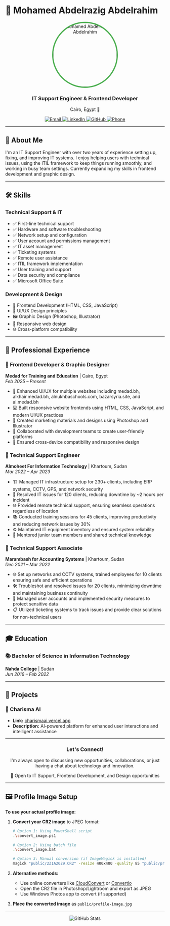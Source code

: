 # 👋 Mohamed Abdelrazig Abdelrahim

<div align="center">
  <img src="./public/profile-image.jpg" alt="Mohamed Abdelrazig Abdelrahim" width="200" height="200" style="border-radius: 50%; border: 4px solid #4CAF50;" />
  <h3>IT Support Engineer & Frontend Developer</h3>
  <p>Cairo, Egypt 📍</p>
</div>

<div align="center">
  <a href="mailto:mohamed2abdelrazig@gmail.com">
    <img src="https://img.shields.io/badge/Email-mohamed2abdelrazig%40gmail.com-blue?style=flat-square&logo=gmail&logoColor=white" alt="Email" />
  </a>
  <a href="https://linkedin.com/in/mohamedabdelrazig">
    <img src="https://img.shields.io/badge/LinkedIn-Mohamed%20Abdelrazig-blue?style=flat-square&logo=linkedin&logoColor=white" alt="LinkedIn" />
  </a>
  <a href="https://github.com/Moegreen249">
    <img src="https://img.shields.io/badge/GitHub-Moegreen249-black?style=flat-square&logo=github&logoColor=white" alt="GitHub" />
  </a>
  <a href="tel:+201102305748">
    <img src="https://img.shields.io/badge/Phone-%2B201102305748-green?style=flat-square&logo=whatsapp&logoColor=white" alt="Phone" />
  </a>
</div>

---

## 📖 About Me

I'm an IT Support Engineer with over two years of experience setting up, fixing, and improving IT systems. I enjoy helping users with technical issues, using the ITIL framework to keep things running smoothly, and working in busy team settings. Currently expanding my skills in frontend development and graphic design.

---

## 🛠️ Skills

### Technical Support & IT
- ✅ First-line technical support
- ✅ Hardware and software troubleshooting
- ✅ Network setup and configuration
- ✅ User account and permissions management
- ✅ IT asset management
- ✅ Ticketing systems
- ✅ Remote user assistance
- ✅ ITIL framework implementation
- ✅ User training and support
- ✅ Data security and compliance
- ✅ Microsoft Office Suite

### Development & Design
- 🎨 Frontend Development (HTML, CSS, JavaScript)
- 🎯 UI/UX Design principles
- 🖼️ Graphic Design (Photoshop, Illustrator)
- 📱 Responsive web design
- 🌐 Cross-platform compatibility

---

## 💼 Professional Experience

### 🏢 Frontend Developer & Graphic Designer
**Medad for Training and Education** | Cairo, Egypt  
*Feb 2025 – Present*

- 🎨 Enhanced UI/UX for multiple websites including medad.bh, alkhair.medad.bh, alnukhbaschools.com, bazarsyria.site, and ai.medad.bh
- 💻 Built responsive website frontends using HTML, CSS, JavaScript, and modern UI/UX practices
- 📸 Created marketing materials and designs using Photoshop and Illustrator
- 🤝 Collaborated with development teams to create user-friendly platforms
- 📱 Ensured cross-device compatibility and responsive design

### 🔧 Technical Support Engineer
**Almoheet For Information Technology** | Khartoum, Sudan  
*Mar 2022 – Apr 2023*

- 🏗️ Managed IT infrastructure setup for 230+ clients, including ERP systems, CCTV, GPS, and network security
- 🔧 Resolved IT issues for 120 clients, reducing downtime by ~2 hours per incident
- 🌐 Provided remote technical support, ensuring seamless operations regardless of location
- 📚 Conducted training sessions for 45 clients, improving productivity and reducing network issues by 30%
- ⚙️ Maintained IT equipment inventory and ensured system reliability
- 👥 Mentored junior team members and shared technical knowledge

### 🔧 Technical Support Associate
**Marambash for Accounting Systems** | Khartoum, Sudan  
*Dec 2021 – Mar 2022*

- 🌐 Set up networks and CCTV systems, trained employees for 10 clients ensuring safe and efficient operations
- 🛠️ Troubleshot and resolved issues for 20 clients, minimizing downtime and maintaining business continuity
- 🔐 Managed user accounts and implemented security measures to protect sensitive data
- 📋 Utilized ticketing systems to track issues and provide clear solutions for non-technical users

---

## 🎓 Education

### 📚 Bachelor of Science in Information Technology
**Nahda College** | Sudan  
*Jun 2016 – Feb 2022*

---

## 🚀 Projects

### 🌟 Charisma AI
- **Link:** [charismaai.vercel.app](https://charismaai.vercel.app)
- **Description:** AI-powered platform for enhanced user interactions and intelligent assistance

---

<div align="center">
  <h3>Let's Connect!</h3>
  <p>I'm always open to discussing new opportunities, collaborations, or just having a chat about technology and innovation.</p>
  <p>💼 Open to IT Support, Frontend Development, and Design opportunities</p>
</div>

---

## 🖼️ Profile Image Setup

**To use your actual profile image:**

1. **Convert your CR2 image** to JPEG format:
   ```bash
   # Option 1: Using PowerShell script
   .\convert_image.ps1

   # Option 2: Using batch file
   .\convert_image.bat

   # Option 3: Manual conversion (if ImageMagick is installed)
   magick "public/2Z1A2029.CR2" -resize 400x400 -quality 85 "public/profile-image.jpg"
   ```

2. **Alternative methods:**
   - Use online converters like [CloudConvert](https://cloudconvert.com/cr2-to-jpg) or [Convertio](https://convertio.co/cr2-jpg/)
   - Open the CR2 file in Photoshop/Lightroom and export as JPEG
   - Use Windows Photos app to convert (if supported)

3. **Place the converted image** as `public/profile-image.jpg`

---

<div align="center">
  <img src="https://github-readme-stats.vercel.app/api?username=Moegreen249&show_icons=true&theme=dark&count_private=true" alt="GitHub Stats" />
</div>
